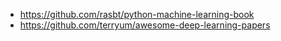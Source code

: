- https://github.com/rasbt/python-machine-learning-book
- https://github.com/terryum/awesome-deep-learning-papers
